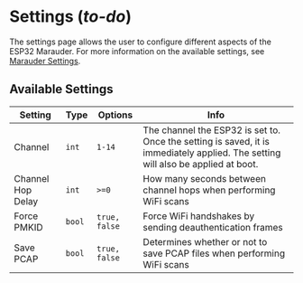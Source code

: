# Settings (*to-do*)
The settings page allows the user to configure different aspects of the ESP32 Marauder. For more information on the available settings, see [Marauder Settings](marauder-settings).

## Available Settings

| Setting | Type | Options | Info |
| ------- | ---- | ------- | ---- |
| Channel | `int` | `1-14` |The channel the ESP32 is set to. Once the setting is saved, it is immediately applied. The setting will also be applied at boot. |
| Channel Hop Delay | `int` | `>=0` | How many seconds between channel hops when performing WiFi scans |
| Force PMKID | `bool` | `true, false` | Force WiFi handshakes by sending deauthentication frames |
| Save PCAP | `bool` | `true, false` | Determines whether or not to save PCAP files when performing WiFi scans |
